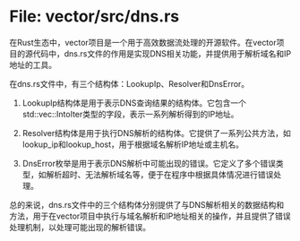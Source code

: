 # File: vector/src/dns.rs

在Rust生态中，vector项目是一个用于高效数据流处理的开源软件。在vector项目的源代码中，dns.rs文件的作用是实现DNS相关功能，并提供用于解析域名和IP地址的工具。

在dns.rs文件中，有三个结构体：LookupIp、Resolver和DnsError。

1. LookupIp结构体是用于表示DNS查询结果的结构体。它包含一个std::vec::IntoIter<SocketAddr>类型的字段，表示一系列解析得到的IP地址。

2. Resolver结构体是用于执行DNS解析的结构体。它提供了一系列公共方法，如lookup_ip和lookup_host，用于根据域名解析IP地址或主机名。

3. DnsError枚举是用于表示DNS解析中可能出现的错误。它定义了多个错误类型，如解析超时、无法解析域名等，便于在程序中根据具体情况进行错误处理。

总的来说，dns.rs文件中的三个结构体分别提供了与DNS解析相关的数据结构和方法，用于在vector项目中执行与域名解析和IP地址相关的操作，并且提供了错误处理机制，以处理可能出现的解析错误。

